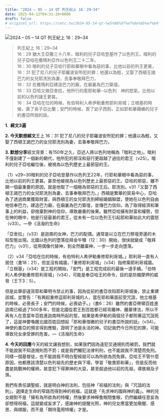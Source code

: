 ```yaml
---
title: "2024 – 05 – 14 QT 列王紀上 16：29~34"
date: 2025-04-12T04:31:26+0800
draft: false
# original_url: https://cmtc.tw/2024-05-14-qt-%e5%88%97%e7%8e%8b%e7%b4%80%e4%b8%8a-16%ef%bc%9a2934
---
```


![2024 – 05 – 14 QT 列王紀上 16：29\~34](/images/qt.jpg  "2024 – 05 – 14 QT 列王紀上 16：29\~34")

> 列王紀上 16：29\~34  
> 16：29 猶大王亞撒三十八年，暗利的兒子亞哈登基作了以色列王。暗利的兒子亞哈在撒瑪利亞作以色列王二十二年。  
> 16：30 暗利的兒子亞哈行耶和華眼中看為惡的事，比他以前的列王更甚，  
> 16：31 犯了尼八的兒子耶羅波安所犯的罪；他還以為輕，又娶了西頓王謁巴力的女兒耶洗別為妻，去事奉敬拜巴力，  
> 16：32 在撒瑪利亞建造巴力的廟，在廟裏為巴力築壇。  
> 16：33 亞哈又做亞舍拉，他所行的惹耶和華─以色列　神的怒氣，比他以前的以色列諸王更甚。  
> 16：34 亞哈在位的時候，有伯特利人希伊勒重修耶利哥城；立根基的時候，喪了長子亞比蘭；安門的時候，喪了幼子西割，正如耶和華藉嫩的兒子約書亞所說的話。

**1.  經文3遍**

**2. 今天默想經文**王上 16：31 犯了尼八的兒子耶羅波安所犯的罪；他還以為輕，又娶了西頓王謁巴力的女兒耶洗別為妻，去事奉敬拜巴力，

**3. 默想分享**經文背景：有150年之久，亞述人將以色列地稱為「暗利之地」。暗利不僅創建了一個新的朝代，他所犯的邪淫和惡行更超越了過往的君王（v25）。暗利的兒子亞哈繼位後，被視為以色列歷史上最邪惡的王。

（1）v29\~30暗利的兒子亞哈登基作以色列王22年，行耶和華眼中看為惡的事，比他以前的列王更甚。甚至他被視為以色列歷史上最邪惡的王。亞哈的邪惡，離不開一個最重要的原因，就是他取了一個極為邪惡的王后。耶洗別。v31「又娶了西頓王謁巴力的女兒耶洗別為妻，去事奉敬拜巴力。」西頓是繁華的貿易中心，亞哈為了透過商業獲取財富，與西頓王的女兒耶洗別締結婚姻聯盟，使她在以色列自由地信奉巴力，建造巴力廟，在廟裏為巴力築壇，並傳巴力信仰。為了取得經濟和軍事上的利益，卻捨棄對神的信仰，導致嚴重的後果。雖然亞哈擁有財富和權勢，但在神的眼中，他是行惡最甚的君王，從未有一位以色列王引起耶和華如此大的震怒（v33）。—參《活潑的生命》

「亞舍拉」（v33）是迦南的女神，巴力的配偶。通常是以立在巴力祭壇旁邊的木柱型態出現。北國以色列的墮落從拜金牛犢（12：30）開始，很快就變成「敬拜巴力」（v31），從用偶像代替神，到全然離棄神，一步一步走向墮落。

（2）v34「亞哈在位的時候，有伯特利人希伊勒重修耶利哥城。」耶利哥一直有人居住（書18：21），但並沒有城牆，「重修耶利哥城」（v34）指修築耶利哥城牆。「立根基」（v34）是工程的開始，「安門」是工程完成前的最後一道手續。「伯特利人希伊勒重修耶利哥城」（v34），可能是奉亞哈王的命令，目的是防備摩押的威脅（王下3：5）。

但是此舉卻違背耶和華明令禁止的事，因為從前約書亞攻陷耶利哥城後，禁止重建該城，並警告：「有興起重修這耶利哥城的人，當在耶和華面前受咒詛，他立根基的時候，必喪長子；安門的時候，必喪幼子。」（書6：26）雖然約書亞帶領百姓進迦南已經過了500多年，但是北國從君王到百姓都已經背離神、離棄律法，所以不再有人在意當年百姓進迦南時所起的誓。結果是希伊勒的兩個兒子都照著這咒詛死了，這是神要喚醒北國百姓回想起「耶和華借嫩的兒子約書亞所說的話」（v34）。  
神使約書亞的預言得到應驗，證明了池是永活的神。切記我們今日所犯的罪，可能導致兒女承受罪的危害。—《活潑的生命》

**4. 今天的回應**今天的經文讓我想到，如果我們因為違犯交通規則而被罰，我們就不能說我不知道規則而不罰；或是我們觸犯法律判刑，也不能說我不清楚而免刑。同樣一個基督徒，也不能說我不明白聖經就可以為所欲為而免罪。亞哈王不管什麼原因，他都應該清楚以色列祖先的歷史與下場，學習「敬畏耶和華」，但是反而他盡是挑戰神的權柄，故意犯下得罪神的大惡，甚至超過他以前的先祖，導致禍及子孫。

我們有責任讀聖經，就是明白神的法則，包括神「祝福的法則」與「咒詛的法則」，選擇走生命的窄路而得到神的祝福，這就是「先求神的國與神的義」。神的兒女絕對不是「擁有為所欲為的特權」然後要求神睜隻眼閉隻眼，仍然繼續任意妄為卻想得祝福，這就變成妄求了，感謝神的提醒光照，神的兒女應當更加儆醒、感恩、與順服，而不是「期待濫用特權」才是。